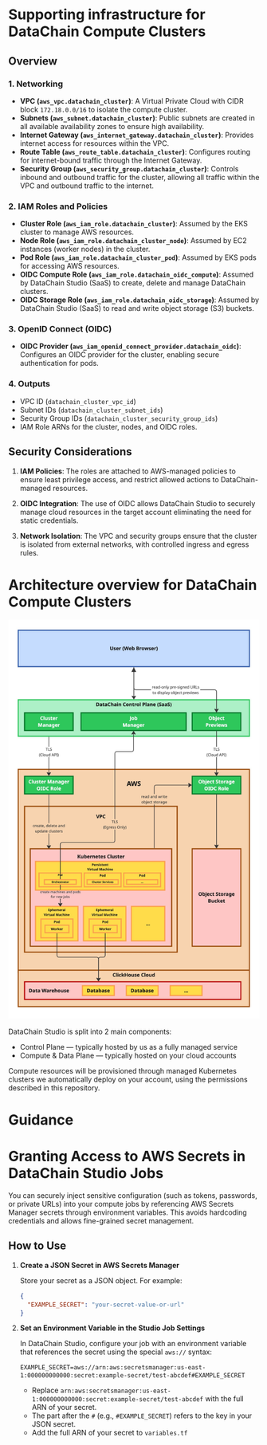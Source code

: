 # Supporting infrastructure for DataChain Compute Clusters

## Overview

### 1. **Networking**
- **VPC (`aws_vpc.datachain_cluster`)**: A Virtual Private Cloud with CIDR block `172.18.0.0/16` to isolate the compute cluster.
- **Subnets (`aws_subnet.datachain_cluster`)**: Public subnets are created in all available availability zones to ensure high availability.
- **Internet Gateway (`aws_internet_gateway.datachain_cluster`)**: Provides internet access for resources within the VPC.
- **Route Table (`aws_route_table.datachain_cluster`)**: Configures routing for internet-bound traffic through the Internet Gateway.
- **Security Group (`aws_security_group.datachain_cluster`)**: Controls inbound and outbound traffic for the cluster, allowing all traffic within the VPC and outbound traffic to the internet.

### 2. **IAM Roles and Policies**
- **Cluster Role (`aws_iam_role.datachain_cluster`)**: Assumed by the EKS cluster to manage AWS resources.
- **Node Role (`aws_iam_role.datachain_cluster_node`)**: Assumed by EC2 instances (worker nodes) in the cluster.
- **Pod Role (`aws_iam_role.datachain_cluster_pod`)**: Assumed by EKS pods for accessing AWS resources.
- **OIDC Compute Role (`aws_iam_role.datachain_oidc_compute`)**: Assumed by DataChain Studio (SaaS) to create, delete and manage DataChain clusters.
- **OIDC Storage Role (`aws_iam_role.datachain_oidc_storage`)**: Assumed by DataChain Studio (SaaS) to read and write object storage (S3) buckets.

### 3. **OpenID Connect (OIDC)**
- **OIDC Provider (`aws_iam_openid_connect_provider.datachain_oidc`)**: Configures an OIDC provider for the cluster, enabling secure authentication for pods.

### 4. **Outputs**
- VPC ID (`datachain_cluster_vpc_id`)
- Subnet IDs (`datachain_cluster_subnet_ids`)
- Security Group IDs (`datachain_cluster_security_group_ids`)
- IAM Role ARNs for the cluster, nodes, and OIDC roles.

## Security Considerations

1. **IAM Policies**: The roles are attached to AWS-managed policies to ensure least privilege access, and restrict allowed actions to DataChain-managed resources.

2. **OIDC Integration**: The use of OIDC allows DataChain Studio to securely manage cloud resources in the target account eliminating the need for static credentials.

3. **Network Isolation**: The VPC and security groups ensure that the cluster is isolated from external networks, with controlled ingress and egress rules.

# Architecture overview for DataChain Compute Clusters

![architecture](diagram.jpg)

DataChain Studio is split into 2 main components:

* Control Plane — typically hosted by us as a fully managed service
* Compute & Data Plane — typically hosted on your cloud accounts

Compute resources will be provisioned through managed Kubernetes clusters we automatically deploy on your account, using the permissions described in this repository.

# Guidance

# Granting Access to AWS Secrets in DataChain Studio Jobs

You can securely inject sensitive configuration (such as tokens, passwords, or private URLs) into your compute jobs by referencing AWS Secrets Manager secrets through environment variables. This avoids hardcoding credentials and allows fine-grained secret management.

## How to Use

1. **Create a JSON Secret in AWS Secrets Manager**

   Store your secret as a JSON object. For example:

   ```json
   {
     "EXAMPLE_SECRET": "your-secret-value-or-url"
   }
   ```

2. **Set an Environment Variable in the Studio Job Settings**

   In DataChain Studio, configure your job with an environment variable that references the secret using the special `aws://` syntax:

   ```
   EXAMPLE_SECRET=aws://arn:aws:secretsmanager:us-east-1:000000000000:secret:example-secret/test-abcdef#EXAMPLE_SECRET
   ```

   - Replace `arn:aws:secretsmanager:us-east-1:000000000000:secret:example-secret/test-abcdef` with the full ARN of your secret.
   - The part after the `#` (e.g., `#EXAMPLE_SECRET`) refers to the key in your JSON secret.
   - Add the full ARN of your secret to `variables.tf`
